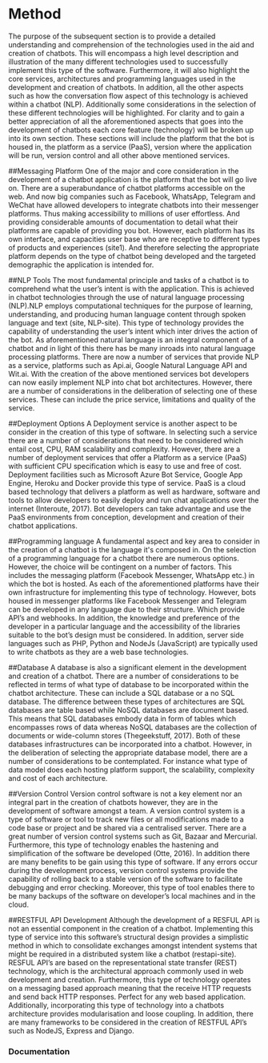 # Method
The purpose of the subsequent section is to provide a detailed understanding and comprehension of the technologies used in the aid and creation of chatbots. This will encompass a high level description and illustration of the many different technologies used to successfully implement this type of the software. Furthermore, it will also highlight the core services, architectures and programming languages used in the development and creation of chatbots. In addition, all the other aspects such as how the conversation flow aspect of this technology is achieved within a chatbot (NLP). Additionally some considerations in the selection of these different technologies will be highlighted. For clarity and to gain a better appreciation of all the aforementioned aspects that goes into the development of chatbots each core feature (technology) will be broken up into its own section. These sections will include the platform that the bot is housed in, the platform as a service (PaaS), version where the application will be run, version control and all other above mentioned services.

##Messaging Platform
One of the major and core consideration in the development of a chatbot application is the platform that the bot will go live on. There are a superabundance of chatbot platforms accessible on the web. And now big companies such as Facebook, WhatsApp, Telegram and WeChat have allowed developers to integrate chatbots into their messenger platforms. Thus making accessibility to millions of user effortless. And providing considerable amounts of documentation to detail what their platforms are capable of providing you bot.  However, each platform has its own interface, and capacities user base who are receptive to different types of products and experiences (site1). And therefore selecting the appropriate platform depends on the type of chatbot being developed and the targeted demographic the application is intended for. 

##NLP Tools
The most fundamental principle and tasks of a chatbot is to comprehend what the user’s intent is with the application. This is achieved in chatbot technologies through the use of natural language processing (NLP).NLP employs computational techniques for the purpose of learning, understanding, and producing human language content through spoken language and text (site, NLP-site). This type of technology provides the capability of understanding the user’s intent which inter drives the action of the bot. As aforementioned natural language is an integral component of a chatbot and in light of this there has be many inroads into natural language processing platforms. There are now a number of services that provide NLP as a service, platforms such as Api.ai, Google Natural Language API and Wit.ai. With the creation of the above mentioned services bot developers can now easily implement NLP into chat bot architectures. However, there are a number of considerations in the deliberation of selecting one of these services. These can include the price service, limitations and quality of the service.

##Deployment Options
A Deployment service is another aspect to be consider in the creation of this type of software. In selecting such a service there are a number of considerations that need to be considered which entail cost, CPU, RAM scalability and complexity. However, there are a number of deployment services that offer a Platform as a service (PaaS) with sufficient CPU specification which is easy to use and free of cost. Deployment facilities such as Microsoft Azure Bot Service, Google App Engine, Heroku and Docker provide this type of service. PaaS is a cloud based technology that delivers a platform as well as hardware, software and tools to allow developers to easily deploy and run chat applications over the internet (Interoute, 2017). Bot developers can take advantage and use the PaaS environments from conception, development and creation of their chatbot applications.

##Programming language
A fundamental aspect and key area to consider in the creation of a chatbot is the language it's composed in. On the selection of a programming language for a chatbot there are numerous options. However, the choice will be contingent on a number of factors. This includes the messaging platform (Facebook Messenger, WhatsApp etc.) in which the bot is hosted. As each of the aforementioned platforms have their own infrastructure for implementing this type of technology. However, bots housed in messenger platforms like Facebook Messenger and Telegram can be developed in any language due to their structure. Which provide API’s and webhooks. In addition, the knowledge and preference of the developer in a particular language and the accessibility of the libraries suitable to the bot’s design must be considered. In addition, server side languages such as PHP, Python and NodeJs (JavaScript) are typically used to write chatbots as they are a web base technologies.

##Database
A database is also a significant element in the development and creation of a chatbot. There are a number of considerations to be reflected in terms of what type of database to be incorporated within the chatbot architecture. These can include a SQL database or a no SQL database. The difference between these types of architectures are SQL databases are table based while NoSQL databases are document based. This means that SQL databases embody data in form of tables which encompasses rows of data whereas NoSQL databases are the collection of documents or wide-column stores (Thegeekstuff, 2017). Both of these databases infrastructures can be incorporated into a chatbot. However, in the deliberation of selecting the appropriate database model, there are a number of considerations to be contemplated. For instance what type of data model does each hosting platform support, the scalability, complexity and cost of each architecture. 

##Version Control
Version control software is not a key element nor an integral part in the creation of chatbots however, they are in the development of software amongst a team. A version control system is a type of software or tool to track new files or all modifications made to a code base or project and be shared via a centralised server. There are a great number of version control systems such as Git, Bazaar and Mercurial. Furthermore, this type of technology enables the hastening and simplification of the software be developed (Otte, 2016). In addition there are many benefits to be gain using this type of software. If any errors occur during the development process, version control systems provide the capability of rolling back to a stable version of the software to facilitate debugging and error checking. Moreover, this type of tool enables there to be many backups of the software on developer’s local machines and in the cloud.

##RESTFUL API Development
Although the development of a RESFUL API is not an essential component in the creation of a chatbot. Implementing this type of service into this software’s structural design provides a simplistic method in which to consolidate exchanges amongst intendent systems that might be required in a distributed system like a chatbot (restapi-site). RESFUL API’s are based on the representational state transfer (REST) technology, which is the architectural approach commonly used in web development and creation. Furthermore, this type of technology operates on a messaging based approach meaning that the receive HTTP requests and send back HTTP responses. Perfect for any web based application. Additionally, incorporating this type of technology into a chatbots architecture provides modularisation and loose coupling. In addition, there are many frameworks to be considered in the creation of RESTFUL API’s such as NodeJS, Express and Django.

### Documentation




